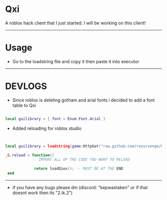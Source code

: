 # Qxi

A roblox hack client that I just started. I will be working on this client!

-----------------

# Usage

* Go to the loadstring file and copy it then paste it into executor

-----------------
# DEVLOGS

* Since roblox is deleting gotham and arial fonts i decided to add a font table to Qxi

```lua

local guilibrary = { font = Enum.Font.Arial }

```
* Added reloading for roblox studio
```lua


local guilibrary = loadstring(game:HttpGet("raw.github.com/resurvenge/Qxi/master/guilibrary.lua", true))();

_G.reload = function()
            -- IMPORT ALL OF THE CODE YOU WANT TO RELOAD

             return loadQiex(); -- MUST BE AT THE END
 end

```
------------

* if you have any bugs please dm (discord: "kepwastaken" or if that doesnt work then its "2.ik.2")
